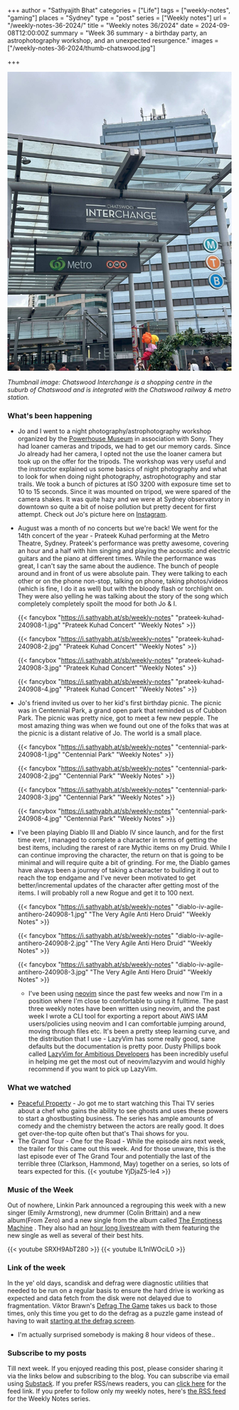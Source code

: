 +++
author = "Sathyajith Bhat"
categories = ["Life"]
tags = ["weekly-notes", "gaming"]
places = "Sydney"
type = "post"
series = ["Weekly notes"]
url = "/weekly-notes-36-2024/"
title = "Weekly notes 36/2024"
date = 2024-09-08T12:00:00Z
summary = "Week 36 summary - a birthday party, an astrophotography workshop, and an unexpected resurgence."
images = ["/weekly-notes-36-2024/thumb-chatswood.jpg"]

+++

![](thumb-chatswood.jpg)

_Thumbnail image: Chatswood Interchange is a shopping centre in the suburb of Chatswood and is integrated with the Chatswood railway & metro station._

### What's been happening

* Jo and I went to a night photography/astrophotography workshop organized by the [Powerhouse Museum](https://powerhouse.com.au) in association with Sony. They had loaner cameras and tripods, we had to get our memory cards. Since Jo already had her camera, I opted not the use the loaner camera but took up on the offer for the tripods. The workshop was very useful and the instructor explained us some basics of night photography and what to look for when doing night photography, astrophotography and star trails. We took a bunch of pictures at ISO 3200 with exposure time set to 10 to 15 seconds. Since it was mounted on tripod, we were spared of the camera shakes. It was quite hazy and we were at Sydney observatory in downtown so quite a bit of noise pollution but pretty decent for first attempt. Check out Jo's picture here on [Instagram](https://www.instagram.com/p/C_hKW0fS3de/). 
* August was a month of no concerts but we're back! We went for the 14th concert of the year - Prateek Kuhad performing at the Metro Theatre, Sydney. Prateek's performance was pretty awesome, covering an hour and a half with him singing and playing the acoustic and electric guitars and the piano at different times. While the performance was great, I can't say the same about the audience. The bunch of people around and in front of us were absolute pain. They were talking to each other or on the phone non-stop, talking on phone,  taking photos/videos (which is fine, I do it as well) but with the bloody flash or torchlight on. They were also yelling he was talking about the story of the song which completely completely spoilt the mood for both Jo & I.

  {{< fancybox "https://i.sathyabh.at/sb/weekly-notes" "prateek-kuhad-240908-1.jpg" "Prateek Kuhad Concert" "Weekly Notes" >}}

  {{< fancybox "https://i.sathyabh.at/sb/weekly-notes" "prateek-kuhad-240908-2.jpg" "Prateek Kuhad Concert" "Weekly Notes" >}}

  {{< fancybox "https://i.sathyabh.at/sb/weekly-notes" "prateek-kuhad-240908-3.jpg" "Prateek Kuhad Concert" "Weekly Notes" >}}

  {{< fancybox "https://i.sathyabh.at/sb/weekly-notes" "prateek-kuhad-240908-4.jpg" "Prateek Kuhad Concert" "Weekly Notes" >}}

* Jo's friend invited us over to her kid's first birthday picnic. The picnic was in Centennial Park, a grand open park that reminded us of Cubbon Park. The picnic was pretty nice, got to meet a few new pepple. The most amazing thing was when we found out one of the folks that was at the picnic is a distant relative of Jo. The world is a small place.

  {{< fancybox "https://i.sathyabh.at/sb/weekly-notes" "centennial-park-240908-1.jpg" "Centennial Park" "Weekly Notes" >}}

  {{< fancybox "https://i.sathyabh.at/sb/weekly-notes" "centennial-park-240908-2.jpg" "Centennial Park" "Weekly Notes" >}}

  {{< fancybox "https://i.sathyabh.at/sb/weekly-notes" "centennial-park-240908-3.jpg" "Centennial Park" "Weekly Notes" >}}

  {{< fancybox "https://i.sathyabh.at/sb/weekly-notes" "centennial-park-240908-4.jpg" "Centennial Park" "Weekly Notes" >}}

* I've been playing Diablo III and Diablo IV since launch, and for the first time ever, I managed to complete a character in terms of getting the best items, including the rarest of rare Mythic items  on my Druid. While I can continue improving the character, the return on that is going to be minimal and will require quite a bit of grinding. For me, the Diablo games have always been a journey of taking a character to building it out to reach the top endgame and I've never been motivated to get better/incremental updates of the character after getting most of the items. I will probably roll a new Rogue and get it to 100 next.

  {{< fancybox "https://i.sathyabh.at/sb/weekly-notes" "diablo-iv-agile-antihero-240908-1.jpg" "The Very Agile Anti Hero Druid" "Weekly Notes" >}}

  {{< fancybox "https://i.sathyabh.at/sb/weekly-notes" "diablo-iv-agile-antihero-240908-2.jpg" "The Very Agile Anti Hero Druid" "Weekly Notes" >}}

  {{< fancybox "https://i.sathyabh.at/sb/weekly-notes" "diablo-iv-agile-antihero-240908-3.jpg" "The Very Agile Anti Hero Druid" "Weekly Notes" >}}

  * I've been using [neovim](https://neovim.io/) since the past few weeks and now I'm in a position where I'm close to comfortable to using it fulltime. The past three weekly notes have been written using neovim, and the past week I wrote a CLI tool for exporting a report about AWS IAM users/policies using neovim and I can comfortable jumping around, moving through files etc. It's been a pretty steep learning curve, and the distribution that I use - LazyVim has some really good, sane defaults but the documentation is pretty poor. Dusty Phillips book called [LazyVim for Ambitious Developers](https://lazyvim-ambitious-devs.phillips.codes/) has been incredibly useful in helping me get the most out of neovim/lazyvim and would highly recommend if you want to pick up LazyVim. 


### What we watched

* [Peaceful Property](https://mydramalist.com/758585-peaceful-property) - Jo got me to start watching this Thai TV series about a chef who gains the ability to see ghosts and uses these powers to start a ghostbusting business. The series has ample amounts of comedy and the chemistry between the actors are really good. It does get over-the-top quite often but that's Thai shows for you. 
* The Grand Tour - One for the Road - While the episode airs next week, the trailer for this came out this week. And for those unware, this is the last episode ever of The Grand Tour and potentially the last of the terrible three (Clarkson, Hammond, May) together on a series, so lots of tears expected for this. 
  {{< youtube YjDjaZ5-Ie4 >}}

### Music of the Week

Out of nowhere, Linkin Park announced a regrouping this week with a new singer (Emily Armstrong), new drummer (Colin Brittain) and a new album(From Zero) and a new single from the album called [The Emptiness Machine](https://www.youtube.com/watch?v=SRXH9AbT280) . They also had an [hour long livestream](https://www.youtube.com/watch?v=IL1nlWOciL0) with them featuring the new single as well as several of their best hits. 

  {{< youtube SRXH9AbT280 >}}
  {{< youtube IL1nlWOciL0 >}}

### Link of the week

  In the ye' old days, scandisk and defrag were diagnostic utilities that needed to be run on a regular basis to ensure the hard drive is working as expected and data fetch from the disk were not delayed due to fragmentation. Viktor Brawn's [Defrag The Game](https://defrag-game.com/) takes us back to those times, only this time you get to do the defrag as a puzzle game instead of having to wait [starting at the defrag screen](https://www.youtube.com/watch?v=KR3TbL3Tl6M).
  * I'm actually surprised somebody is making 8 hour videos of these..

### Subscribe to my posts

Till next week. If you enjoyed reading this post, please consider sharing it via the links below and subscribing to the blog. You can subscribe via email using [Substack](https://sathyabhat.substack.com/). If you prefer RSS/news readers, you can [click here](https://sathyabh.at/index.xml) for the feed link. If you prefer to follow only my weekly notes, here's [the RSS feed](https://sathyabh.at/series/weekly-notes/index.xml) for the Weekly Notes series. 
